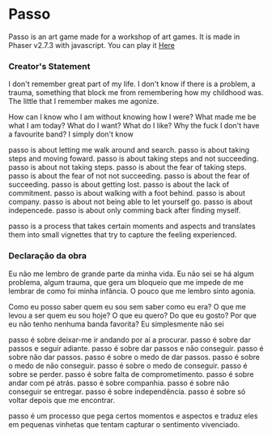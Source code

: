 # Passo
Passo is an art game made for a workshop of art games. It is made in Phaser v2.7.3 with javascript.
You can play it [Here](https://lawendt.itch.io/passo)

### Creator's Statement

I don't remember great part of my life. I don't know if there is a problem, a trauma, something that block me from remembering how my childhood was. The little that I remember makes me agonize.

How can I know who I am without knowing how I were? What made me be what I am today? What do I want? What do I like? Why the fuck I don't have a favourite band? I simply don't know

passo is about letting me walk around and search. passo is about taking steps and moving foward. passo is about taking steps and not succeeding. passo is about not taking steps. passo is about the fear of taking steps. passo is about the fear of not not succeeding. passo is about the fear of succeeding. passo is about getting lost. passo is about the lack of commitment. passo is about walking with a foot behind. passo is about company. passo is about not being able to let yourself go. passo is about indepencede. passo is about only comming back after finding myself.

passo is a process that takes certain moments and aspects and translates them into small vignettes that try to capture the feeling experienced.

### Declaração da obra

Eu não me lembro de grande parte da minha vida. Eu não sei se há algum problema, algum trauma, que gera um bloqueio que me impede de me lembrar de como foi minha infância. O pouco que me lembro sinto agonia.

Como eu posso saber quem eu sou sem saber como eu era? O que me levou a ser quem eu sou hoje? O que eu quero? Do que eu gosto? Por que eu não tenho nenhuma banda favorita? Eu simplesmente não sei

passo é sobre deixar-me ir andando por aí a procurar. passo é sobre dar passos e seguir adiante. passo é sobre dar passos e não conseguir. passo é sobre não dar passos. passo é sobre o medo de dar passos. passo é sobre o medo de não conseguir. passo é sobre o medo de conseguir. passo é sobre se perder. passo é sobre falta de comprometimento. passo é sobre andar com pé atrás. passo é sobre companhia. passo é sobre não conseguir se entregar. passo é sobre independência. passo é sobre só voltar depois que me encontrar.

passo é um processo que pega certos momentos e aspectos e traduz eles em pequenas vinhetas que tentam capturar o sentimento vivenciado.
